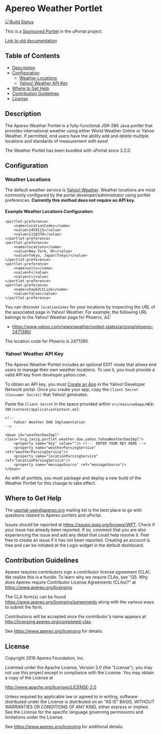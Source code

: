 # Apereo Weather Portlet

[![Build Status](https://travis-ci.org/Jasig/WeatherPortlet.svg?branch=master)](https://travis-ci.org/Jasig/WeatherPortlet)

This is a [Sponsored Portlet][] in the uPortal project.

[Link to old documentation](https://wiki.jasig.org/display/PLT/Weather+Portlet)

## Table of Contents
  - [Description](#desc)
  - [Configuration](#config)
    - [Weather Locations](#locations)
    - [Yahoo! Weather API Key](#yahoo!)
  - [Where to Get Help](#help)
  - [Contribution Guidelines](#contrib)
  - [License](#license)

## <a name="desc"></a> Description

The Apereo Weather Portlet is a fully-functional JSR-286 Java portlet that provides
international weather using either World Weather Online or Yahoo Weather. If permitted,
end users have the ability add and delete multiple locations and standards of measurement
with ease!

The Weather Portlet has been bundled with uPortal since 3.2.0.

## <a name="config"></a> Configuration

### <a name="locations"></a> Weather Locations

The default weather service is [Yahoo! Weather](https://developer.yahoo.com/weather/).
Weather locations are most commonly configured by the portal developer/administrator
using portlet preferences. **Currently this method does not require an API key.**

#### Example Weather Locations Configuration:

```
<portlet-preference>
    <name>locationCodes</name>
    <value>2459115</value>
    <value>1118370</value>
</portlet-preference>
<portlet-preference>
    <name>locations</name>
    <value>New York, NY</value>
    <value>Tokyo, Japan(Tokyo)</value>
</portlet-preference>
<portlet-preference>
    <name>units</name>
    <value>F</value>
    <value>C</value>
</portlet-preference>
<portlet-preference>
    <name>showEditLink</name>
    <value>false</value>
</portlet-preference>
```

You can discover `locationCodes` for your locations by inspecting the URL of the
associated page in Yahoo! Weather.  For example, the following URL belongs to the
Yahoo! Weather page for Phoenix, AZ:

  - <https://www.yahoo.com/news/weather/united-states/arizona/phoenix-2471390/>

The location code for Phoenix is 2471390.

### <a name="yahoo!"></a> Yahoo! Weather API Key

The Apereo Weather Portlet includes an optional EDIT mode that allows end users to
manage their own weather locations.  To use it, you must provide a valid API key
from developer.yahoo.com.

To obtain an API key, you must [Create an App](https://developer.yahoo.com/apps/create)
in the Yahoo! Developer Network portal.  Once you create your app, copy the
`Client Secret (Consumer Secret)` that Yahoo! generates.

Paste the `Client Secret` in the space provided within
`src/main/webapp/WEB-INF/context/applicationContext.xml`:

```
<!--
    Yahoo! Weather DAO Implementation
-->

<bean id="weatherDaoImpl" class="org.jasig.portlet.weather.dao.yahoo.YahooWeatherDaoImpl">
    <property name="key" value=""/> <!--  ENTER YOUR KEY HERE -->
    <property name="weatherParsingService" ref="weatherParsingService"/>
    <property name="locationParsingService" ref="locationParsingService"/>
    <property name="messageSource" ref="messageSource"/>
</bean>
```

As with all portlets, you must package and deploy a new build of the Weather Portlet
for this change to take effect.

## <a name="help"></a> Where to Get Help
The <uportal-user@apereo.org> mailing list is the best place to go with
questions related to Apereo portlets and uPortal.

Issues should be reported at <https://issues.jasig.org/browse/WPT>.
Check if your issue has already been reported. If so, comment that you are also
experiencing the issue and add any detail that could help resolve it. Feel free to
create an issue if it has not been reported. Creating an account is free and can be
initiated at the Login widget in the default dashboard.

## <a name="contrib"></a> Contribution Guidelines
Apereo requires contributors sign a contributor license agreement (CLA).
We realize this is a hurdle. To learn why we require CLAs, see
"Q5. Why does Apereo require Contributor License Agreements (CLAs)?"
at <https://www.apereo.org/licensing>.

The CLA form(s) can be found <https://www.apereo.org/licensing/agreements> along
with the various ways to submit the form.

Contributions will be accepted once the contributor's name appears at
<http://licensing.apereo.org/completed-clas>.

See <https://www.apereo.org/licensing> for details.

## <a name="license"></a> License

Copyright 2016 Apereo Foundation, Inc.

Licensed under the Apache License, Version 2.0 (the "License");
you may not use this project except in compliance with the License.
You may obtain a copy of the License at

<http://www.apache.org/licenses/LICENSE-2.0>

Unless required by applicable law or agreed to in writing, software
distributed under the License is distributed on an "AS IS" BASIS,
WITHOUT WARRANTIES OR CONDITIONS OF ANY KIND, either express or implied.
See the License for the specific language governing permissions and
limitations under the License.

See <https://www.apereo.org/licensing> for additional details.

[Sponsored Portlet]: https://wiki.jasig.org/display/PLT/Jasig+Sponsored+Portlets
